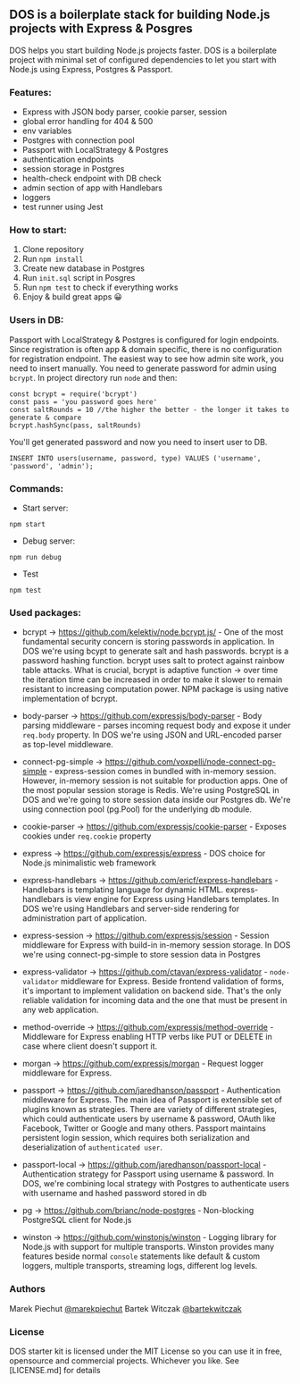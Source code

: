 ## DOS is a boilerplate stack for building Node.js projects with Express & Posgres

DOS helps you start building Node.js projects faster. DOS is a boilerplate project with minimal set of configured dependencies to let you start with Node.js using Express, Postgres & Passport. 

### Features:

* Express with JSON body parser, cookie parser, session
* global error handling for 404 & 500 
* env variables
* Postgres with connection pool
* Passport with LocalStrategy & Postgres
* authentication endpoints
* session storage in Postgres
* health-check endpoint with DB check
* admin section of app with Handlebars
* loggers
* test runner using Jest

### How to start:

1. Clone repository
1. Run ```npm install```
1. Create new database in Postgres
1. Run ```init.sql``` script in Posgres
1. Run ```npm test``` to check if everything works
1. Enjoy & build great apps 😀 

### Users in DB:

Passport with LocalStrategy & Postgres is configured for login endpoints. Since registration is often app & domain specific, there is no configuration for registration endpoint. The easiest way to see how admin site work, you need to insert manually. You need to generate password for admin using `bcrypt`. In project directory run `node` and then:

```
const bcrypt = require('bcrypt')
const pass = 'you password goes here'
const saltRounds = 10 //the higher the better - the longer it takes to generate & compare
bcrypt.hashSync(pass, saltRounds)
```

You'll get generated password and now you need to insert user to DB.

```
INSERT INTO users(username, password, type) VALUES ('username', 'password', 'admin');
```

### Commands:

* Start server:
```
npm start
```

* Debug server:
```
npm run debug
```

* Test
```
npm test
```

### Used packages: 

- bcrypt -> https://github.com/kelektiv/node.bcrypt.js/ - One of the most fundamental security concern is storing passwords in application. In DOS we're using bcypt to generate salt and hash passwords. bcrypt is a password hashing function. bcrypt uses salt to protect against rainbow table attacks. What is crucial, bcrypt is adaptive function -> over time the iteration time can be increased in order to make it slower to remain resistant to increasing computation power. NPM package is using native implementation of bcrypt. 

- body-parser -> https://github.com/expressjs/body-parser - Body parsing middleware - parses incoming request body and expose it under `req.body` property. In DOS  we're using JSON and URL-encoded parser as top-level middleware.

- connect-pg-simple -> https://github.com/voxpelli/node-connect-pg-simple - express-session comes in bundled with in-memory session. However, in-memory session is not suitable for production apps. One of the most popular session storage is Redis.  We're using PostgreSQL in DOS and we're going to store session data inside our Postgres db. We're using connection pool (pg.Pool) for the underlying db module.

- cookie-parser -> https://github.com/expressjs/cookie-parser - Exposes cookies under `req.cookie` property

- express -> https://github.com/expressjs/express - DOS choice for Node.js minimalistic web framework

- express-handlebars -> https://github.com/ericf/express-handlebars - Handlebars is templating language for dynamic HTML. express-handlebars is view engine for Express using Handlebars templates. In DOS we're using Handlebars and server-side rendering for administration part of application.

- express-session -> https://github.com/expressjs/session - Session middleware for Express with build-in in-memory session storage. In DOS we're using connect-pg-simple to store session data in Postgres 

- express-validator -> https://github.com/ctavan/express-validator - `node-validator` middleware for Express. Beside frontend validation of forms, it's important to implement validation on backend side. That's the only reliable validation for incoming data and the one that must be present in any web application.  

- method-override -> https://github.com/expressjs/method-override - Middleware for Express enabling HTTP verbs like PUT or DELETE in case where client doesn't support it. 

- morgan -> https://github.com/expressjs/morgan - Request logger middleware for Express.

- passport -> https://github.com/jaredhanson/passport - Authentication middleware for Express. The main idea of Passport is extensible set of plugins known as strategies. There are variety of different strategies, which could authenticate users by username & password, OAuth like Facebook, Twitter or Google and many others. Passport maintains persistent login session, which requires both serialization and deserialization of `authenticated user`.

- passport-local -> https://github.com/jaredhanson/passport-local - Authentication strategy for Passport using username & password. In DOS, we're combining local strategy with Postgres to authenticate users with username and hashed password stored in db

- pg -> https://github.com/brianc/node-postgres - Non-blocking PostgreSQL client for Node.js

- winston -> https://github.com/winstonjs/winston - Logging library for Node.js with support for multiple transports. Winston provides many features beside normal `console` statements like default & custom loggers, multiple transports, streaming logs, different log levels.

### Authors

Marek Piechut [@marekpiechut](http://twitter.com/@marekpiechut)
Bartek Witczak [@bartekwitczak](http://twitter.com/@bartekwitczak)

### License

DOS starter kit is licensed under the MIT License so you can use it in free, opensource and commercial projects. Whichever you like. See [LICENSE.md] for details
